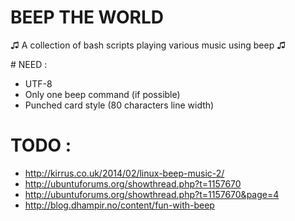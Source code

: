 # BEEP THE WORLD
♫ A collection of bash scripts playing various music using beep ♫

# NEED :
* UTF-8
* Only one beep command (if possible)
* Punched card style (80 characters line width)

# TODO :
* http://kirrus.co.uk/2014/02/linux-beep-music-2/
* http://ubuntuforums.org/showthread.php?t=1157670
* http://ubuntuforums.org/showthread.php?t=1157670&page=4
* http://blog.dhampir.no/content/fun-with-beep


